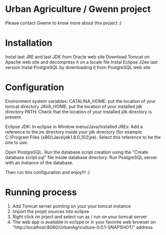 Urban Agriculture / Gwenn project
=======================
Please contact Gwenn to know more about this project :)


Installation
=======================
Instal last JRE and last JDK from Oracle web site
Download Tomcat on Apache web site and decompress it on a locale file
Instal Eclipse J2ee last version
Instal PostgreSQL by downloading it from PostgreSQL web site

Configuration
=======================
Environment system variables: 
	CATALINA_HOME: put the location of your tomcat directory
	JAVA_HOME: put the location of your installed jdk directory
	PATH: Check that the location of your installed jdk directory is present
	
Eclipse JDK: 
	In eclipse in Window menu/Java/Installed JREs: Add a reference to the jre directory inside your jdk directory (for example C:\Program Files (x86)\Java\jdk1.8.0_102\jre). 
		Select this reference to be the one to use.
	
Open PostgreSQL. Run the database script creation using the "Create database script.sql" file inside database directory.
Run PostgreSQL server with an instance of the database.

Then run this configuration and enjoy!!! :)

Running process
=======================
1. Add Tomcat server pointing on your your tomcat instance
2. Import the projet sources into eclipse
3. Right click on prject and select run as / run on your tomcat server
4. The web app is available in eclispe or in your favorite web browser on "http://localhost:8080/UrbanAgriculture-0.0.1-SNAPSHOT/" address.

